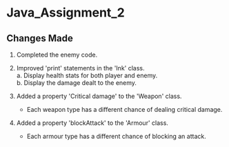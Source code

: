 # Java_Assignment_2

## Changes Made  

1. Completed the enemy code.  

2. Improved 'print' statements in the 'Ink' class.  
   a. Display health stats for both player and enemy.  
   b. Display the damage dealt to the enemy.

3. Added a property 'Critical damage' to the 'Weapon' class.
   - Each weapon type has a different chance of dealing critical damage.

4. Added a property 'blockAttack' to the 'Armour' class.  
   - Each armour type has a different chance of blocking an attack.  
  